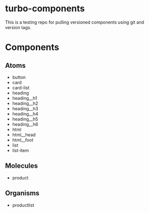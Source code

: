 # turbo-components

This is a testing repo for pulling versioned components using git and version tags.

# Components

## Atoms 

- button
- card
- card-list
- heading
- heading__h1
- heading__h2
- heading__h3
- heading__h4
- heading__h5
- heading__h6
- html
- html__head
- html__foot
- list
- list-item

## Molecules

- product

## Organisms

- productlist

